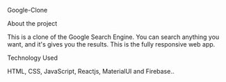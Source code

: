 Google-Clone

About the project

This is a clone of the Google Search Engine. You can search anything you want, and it's gives you the results. This is the fully responsive web app.

Technology Used

HTML, CSS, JavaScript, Reactjs, MaterialUI and Firebase..
